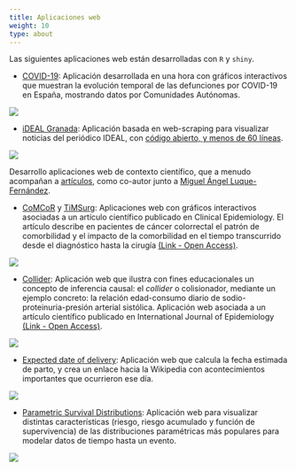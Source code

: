 ```yaml
---
title: Aplicaciones web
weight: 10
type: about
---
```


Las siguientes aplicaciones web están desarrolladas con `R` y `shiny`.

* [COVID-19](https://dredondo.shinyapps.io/covid/): Aplicación desarrollada en una hora con gráficos interactivos que muestran la evolución temporal de las defunciones por COVID-19 en España, mostrando datos por Comunidades Autónomas.

![](/aplicaciones/covid.png)

* [iDEAL Granada](http://bit.ly/iDEALgranada): Aplicación basada en web-scraping para visualizar noticias del periódico IDEAL, con [código abierto, y menos de 60 líneas](https://github.com/danielredondo/iDEAL-Granada/blob/master/app.R).

![](/aplicaciones/ideal.png)

Desarrollo aplicaciones web de contexto científico, que a menudo acompañan a [artículos](/publicaciones), como co-autor junto a [Miguel Ángel Luque-Fernández](https://maluque.netlify.com).

* [CoMCoR](https://watzilei.com/shiny/CoMCoR/) y [TiMSurg](https://watzilei.com/shiny/timsurg/): Aplicaciones web con gráficos interactivos asociadas a un artículo científico publicado en Clinical Epidemiology. El artículo describe en pacientes de cáncer colorrectal el patrón de comorbilidad y el impacto de la comorbilidad en el tiempo transcurrido desde el diagnóstico hasta la cirugía  [(Link - Open Access)](http://doi.org/10.2147/CLEP.S229935).

![](/aplicaciones/gif.gif)

* [Collider](http://watzilei.com/shiny/collider/): Aplicación web que ilustra con fines educacionales un concepto de inferencia causal: el *collider* o colisionador, mediante un ejemplo concreto: la relación edad-consumo diario de sodio-proteinuria-presión arterial sistólica. Aplicación web asociada a un artículo científico publicado en International Journal of Epidemiology [(Link - Open Access)](https://doi.org/10.1093/ije/dyy275).

![](/aplicaciones/collider.png)

* [Expected date of delivery](http://watzilei.com/shiny/EDL/): Aplicación web que calcula la fecha estimada de parto, y crea un enlace hacia la Wikipedia con acontecimientos importantes que ocurrieron ese día.

![](/aplicaciones/edl.png)

* [Parametric Survival Distributions](http://watzilei.com/shiny/Pardist/): Aplicación web para visualizar distintas características (riesgo, riesgo acumulado y función de supervivencia) de las distribuciones paramétricas más populares para modelar datos de tiempo hasta un evento.

![](pardist.png)